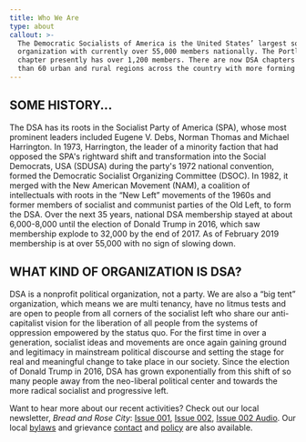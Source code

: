 ```yaml
---
title: Who We Are
type: about
callout: >-
  The Democratic Socialists of America is the United States’ largest socialist
  organization with currently over 55,000 members nationally. The Portland
  chapter presently has over 1,200 members. There are now DSA chapters in more
  than 60 urban and rural regions across the country with more forming everyday.
---
```

## SOME HISTORY...
The DSA has its roots in the Socialist Party of America (SPA), whose most prominent leaders included Eugene V. Debs, Norman Thomas and Michael Harrington. In 1973, Harrington, the leader of a minority faction that had opposed the SPA's rightward shift and transformation into the Social Democrats, USA (SDUSA) during the party's 1972 national convention, formed the Democratic Socialist Organizing Committee (DSOC). In 1982, it merged with the New American Movement (NAM), a coalition of intellectuals with roots in the “New Left” movements of the 1960s and former members of socialist and communist parties of the Old Left, to form the DSA. Over the next 35 years, national DSA membership stayed at about 6,000-8,000 until the election of Donald Trump in 2016, which saw membership explode to 32,000 by the end of 2017. As of February 2019 membership is at over 55,000 with no sign of slowing down.

## WHAT KIND OF ORGANIZATION IS DSA?
DSA is a nonprofit political organization, not a party. We are also a “big tent” organization, which means we are multi tenancy, have no litmus tests and are open to people from all corners of the socialist left who share our anti-capitalist vision for the liberation of all people from the systems of oppression empowered by the status quo. For the first time in over a generation, socialist ideas and movements are once again gaining ground and legitimacy in mainstream political discourse and setting the stage for real and meaningful change to take place in our society. Since the election of Donald Trump in 2016, DSA has grown exponentially from this shift of so many people away from the neo-liberal political center and towards the more radical socialist and progressive left. 

Want to hear more about our recent activities? Check out our local newsletter, _Bread and Rose City_: [Issue 001](https://portlanddsa.org/assets/images/uploads/bread-and-rose-city-001.pdf), [Issue 002](https://portlanddsa.org/assets/images/uploads/bread-and-rose-city-002.pdf), [Issue 002 Audio](https://soundcloud.com/portlanddsa/bread-rose-city-issue-002-winter-2019). Our local [bylaws](https://portlanddsa.org/assets/images/uploads/portland-dsa-bylaws.pdf) and grievance [contact](mailto:dsapdxgrievance@gmail.com) and [policy](https://portlanddsa.org/assets/images/uploads/portland-dsa-grievance-policy.pdf) are also available.
